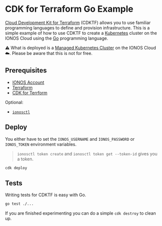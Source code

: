 # CDK for Terraform Go Example

[Cloud Development Kit for Terraform](https://www.terraform.io/cdktf) (CDKTF) allows you to use familiar programming languages to define and provision infrastructure. This is a simple example of how to use CDKTF to create a [Kubernetes](https://kubernetes.io/) cluster on the IONOS Cloud using the [Go](https://go.dev/) programming language.

:warning: What is deployed is a [Managed Kubernetes Cluster](https://cloud.ionos.de/managed/kubernetes) on the IONOS Cloud :cloud:. Please be aware that this is not for free.

## Prerequisites

* [IONOS Account](https://cloud.ionos.com/)
* [Terraform](https://www.terraform.io/)
* [CDK for Terrform](https://learn.hashicorp.com/tutorials/terraform/cdktf-install?in=terraform/cdktf#install-cdktf)

Optional:

* [`ionosctl`](https://github.com/ionos-cloud/ionosctl)

## Deploy

You either have to set the `IONOS_USERNAME` and `IONOS_PASSWORD` or `IONOS_TOKEN` environment variables.

> `ionosctl token create` and `ionosctl token get --token-id` gives you a token.

```bash
cdk deploy
```

## Tests

Writing tests for CDKTF is easy with Go.

```bash
go test ./...
```

If you are finished experimenting you can do a simple `cdk destroy` to clean up.
